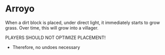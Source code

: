 # Arroyo

When a dirt block is placed, under direct light, it immediately starts to grow grass.
Over time, this will grow into a villager.

PLAYERS SHOULD NOT OPTIMIZE PLACEMENT!

- Therefore, no undoes necessary
